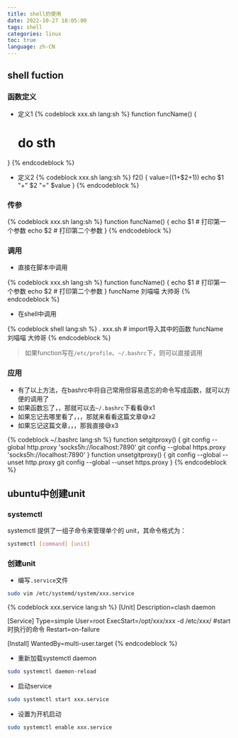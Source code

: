 ```yaml
---
title: shell的使用
date: 2022-10-27 18:05:00
tags: shell
categories: linux
toc: true
language: zh-CN
---
```


## shell fuction
### 函数定义
- 定义1
{% codeblock xxx.sh lang:sh %}
function funcName() {
    # do sth
}
{% endcodeblock %}
- 定义2
{% codeblock xxx.sh lang:sh %}
f2() {
    value=$(($1+$2+1))
    echo $1 "+" $2 "=" $value
}
{% endcodeblock %}

### 传参
{% codeblock xxx.sh lang:sh %}
function funcName() {
    echo $1 # 打印第一个参数
    echo $2 # 打印第二个参数
}
{% endcodeblock %}

### 调用
- 直接在脚本中调用

{% codeblock xxx.sh lang:sh %}
function funcName() {
    echo $1 # 打印第一个参数
    echo $2 # 打印第二个参数
}
funcName 刘喵喵 大帅哥
{% endcodeblock %}

- 在shell中调用


{% codeblock shell lang:sh %}
. xxx.sh # import导入其中的函数
funcName 刘喵喵 大帅哥
{% endcodeblock %}

> 如果function写在`/etc/profile`、`~/.bashrc`下，则可以直接调用

### 应用
- 有了以上方法，在bashrc中将自己常用但容易遗忘的命令写成函数，就可以方便的调用了
- 如果函数忘了，，那就可以去`~/.bashrc`下看看😅x1
- 如果忘记去哪里看了，，，那就来看看这篇文章😅x2
- 如果忘记这篇文章，，，那我直接😅x3

{% codeblock ~/.bashrc lang:sh %}
function setgitproxy() {
    git config --global http.proxy 'socks5h://localhost:7890'
    git config --global https.proxy 'socks5h://localhost:7890'
}
function unsetgitproxy() {
    git config --global --unset http.proxy
    git config --global --unset https.proxy
}
{% endcodeblock %}

## ubuntu中创建unit

### systemctl
systemctl 提供了一组子命令来管理单个的 unit，其命令格式为：
```sh
systemctl [command] [unit]
```

### 创建unit

- 编写`.service`文件
```sh
sudo vim /etc/systemd/system/xxx.service
```

{% codeblock xxx.service lang:sh %}
[Unit]
Description=clash daemon

[Service]
Type=simple
User=root
ExecStart=/opt/xxx/xxx -d /etc/xxx/ #start时执行的命令
Restart=on-failure

[Install]
WantedBy=multi-user.target
{% endcodeblock %}

- 重新加载systemctl daemon
```sh
sudo systemctl daemon-reload
```

- 启动service

```sh
sudo systemctl start xxx.service
```

- 设置为开机启动

```sh
sudo systemctl enable xxx.service
```